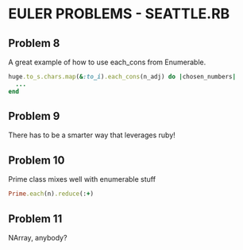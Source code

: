EULER PROBLEMS - SEATTLE.RB
===========================

Problem 8
---------

A great example of how to use each_cons from Enumerable.

```ruby
huge.to_s.chars.map(&:to_i).each_cons(n_adj) do |chosen_numbers|
  ...
end
```

Problem 9
----------

There has to be a smarter way that leverages ruby!

Problem 10
----------

Prime class mixes well with enumerable stuff

```ruby
Prime.each(n).reduce(:+)
```

Problem 11
----------

NArray, anybody?
